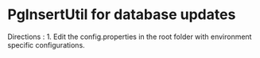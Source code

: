 # PgInsertUtil for database updates

Directions :
	1. Edit the config.properties in the root folder with environment specific configurations.

	